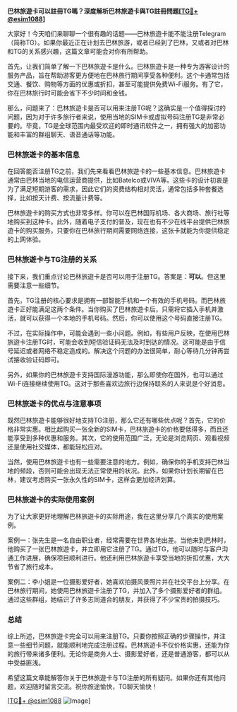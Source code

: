 **巴林旅遊卡可以註冊TG嗎？深度解析巴林旅遊卡與TG註冊問題[[TG💪+ @esim1088](https://t.me/s/esim1088)]**

大家好！今天咱们来聊聊一个很有趣的话题——巴林旅遊卡能不能注册Telegram（简称TG）。如果你最近正在计划去巴林旅游，或者已经到了巴林，又或者对巴林和TG的关系感兴趣，这篇文章可能会对你有所帮助。

首先，让我们简单了解一下巴林旅遊卡是什么。巴林旅遊卡是一种专为游客设计的服务产品，旨在帮助游客更方便地在巴林旅行期间享受各种便利。这个卡通常包括交通、餐饮、购物等方面的优惠或折扣，甚至可能提供免费Wi-Fi服务。有了它，你在巴林旅行时可能会省下不少时间和金钱。

那么，问题来了：巴林旅遊卡是否可以用来注册TG呢？这确实是一个值得探讨的问题，因为对于许多旅行者来说，使用当地的SIM卡或虚拟号码注册TG是非常必要的。毕竟，TG是全球范围内最受欢迎的即时通讯软件之一，拥有强大的加密功能和丰富的群组聊天、语音通话等功能。

### 巴林旅遊卡的基本信息

在回答能否注册TG之前，我们先来看看巴林旅遊卡的一些基本信息。巴林旅遊卡通常由巴林当地的电信运营商提供，比如Batelco或VIVA等。这些卡的设计初衷是为了满足短期游客的需求，因此它们的资费结构相对灵活，通常包括多种套餐选择，比如按天计费、按流量计费等。

巴林旅遊卡的购买方式也非常多样。你可以在巴林国际机场、各大商场、旅行社等地购买到这种卡。此外，随着电子支付的普及，现在也有不少在线平台提供巴林旅遊卡的购买服务。只要你在巴林旅行期间需要网络连接，这张卡就能为你提供稳定的上网体验。

### 巴林旅遊卡与TG注册的关系

接下来，我们重点讨论巴林旅遊卡是否可以用于注册TG。答案是：**可以**。但这里需要注意一些细节。

首先，TG注册的核心要求是拥有一部智能手机和一个有效的手机号码。而巴林旅遊卡正好能满足这两个条件。当你购买了巴林旅遊卡后，只需将它插入手机并激活，就可以获得一个本地的手机号码。然后，你可以使用这个号码直接注册TG。

不过，在实际操作中，可能会遇到一些小问题。例如，有些用户反映，在使用巴林旅遊卡注册TG时，可能会收到短信验证码无法及时到达的情况。这可能是由于信号延迟或者网络不稳定造成的。解决这个问题的办法很简单，耐心等待几分钟再尝试接收验证码即可。

另外，如果你的巴林旅遊卡支持国际漫游功能，那么即使你在国外，也可以通过Wi-Fi连接继续使用TG。这对于那些喜欢边旅行边保持联系的人来说是个好消息。

### 巴林旅遊卡的优点与注意事项

既然巴林旅遊卡能够很好地支持TG注册，那么它还有哪些优点呢？首先，它的价格非常实惠。相比起购买一张全新的SIM卡，巴林旅遊卡的价格要低得多，而且还能享受到多种优惠和服务。其次，它的使用范围广泛，无论是浏览网页、观看视频还是使用社交媒体，都能轻松应对。

当然，使用巴林旅遊卡也有一些需要注意的地方。例如，确保你的手机支持巴林当地的频段，否则可能会出现无法正常使用的状况。此外，如果你计划长期留在巴林，建议考虑购买一张永久性的SIM卡，这样会更加经济划算。

### 巴林旅遊卡的实际使用案例

为了让大家更好地理解巴林旅遊卡的实际用途，我在这里分享几个真实的使用案例。

案例一：张先生是一名自由职业者，经常需要在世界各地出差。当他来到巴林时，他购买了一张巴林旅遊卡，并立即用它注册了TG。通过TG，他可以随时与客户沟通工作进展，确保项目顺利进行。他还利用巴林旅遊卡享受当地的折扣优惠，大大节省了旅行成本。

案例二：李小姐是一位摄影爱好者，她喜欢拍摄风景照片并在社交平台上分享。在巴林旅行期间，她使用巴林旅遊卡注册了TG，并加入了多个摄影爱好者的群组。通过这些群组，她结识了许多志同道合的朋友，并获得了不少宝贵的拍摄技巧。

### 总结

综上所述，巴林旅遊卡完全可以用来注册TG。只要你按照正确的步骤操作，并注意一些细节问题，就能顺利地完成注册过程。巴林旅遊卡不仅价格实惠，还能为你的旅行带来诸多便利。无论你是商务人士、摄影爱好者，还是普通游客，都可以从中受益匪浅。

希望这篇文章能解答你关于巴林旅遊卡与TG注册的所有疑问。如果你还有其他问题，欢迎随时留言交流。祝你旅途愉快，TG聊天愉快！

[[TG💪+ @esim1088](https://t.me/s/esim1088) ![Image](https://i.postimg.cc/4NQfJmqS/Snipaste-2025-05-13-00-14-12.png)]